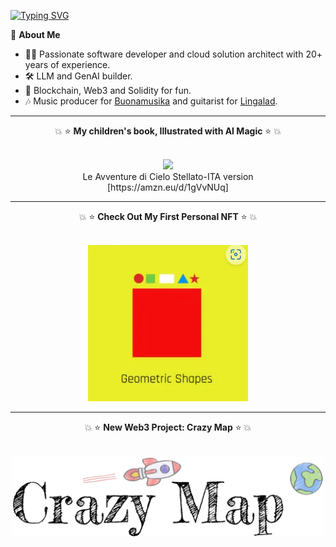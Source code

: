 [![Typing SVG](https://readme-typing-svg.demolab.com?font=Fira+Code&duration=3000&pause=500&color=36BCF7FF&width=435&lines=Hi+there%2C+I'm+Luca%F0%9F%91%8B;Love+%F0%9F%96%A4+Code+🧑‍💻+and+Play++🎸)](https://git.io/typing-svg)

📌 **About Me**

- 👨‍💻 Passionate software developer and cloud solution architect with 20+ years of experience.
- 🛠️ LLM and GenAI builder.
- 🌱 Blockchain, Web3 and Solidity for fun.
- 🎶 Music producer for [Buonamusika](https://www.instagram.com/buonamusika/?hl=en) and guitarist for [Lingalad](https://it.wikipedia.org/wiki/Lingalad).

-------------

<div align="center">

💥 ⭐ **My children's book, Illustrated with AI Magic** ⭐ 💥 

<br/>

<a href="https://amzn.eu/d/1gVvNUq" target="_blank">
    <img src="./Cover-github.png" width="256"/>
</a>
<br/>
Le Avventure di Cielo Stellato-ITA version <br/>
[https://amzn.eu/d/1gVvNUq]
</div>



---

<div align="center">

💥 ⭐ **Check Out My First Personal NFT** ⭐ 💥 

<br/>

<a href="https://opensea.io/collection/geometricshapes-v3" target="_blank">
    <img src="./geometric shape.png" width="256"/>
    
    
</a>

</div>

---

<div align="center">

💥 ⭐ **New Web3 Project: Crazy Map** ⭐ 💥 

<br/>

<a href="https://github.com/NTTLuke/crazymap" target="_blank">
    <img src="https://github.com/NTTLuke/crazymap/blob/main/app/DRAFT/Logo.jpg?raw=true" width="500"/>
</a>

</div>
